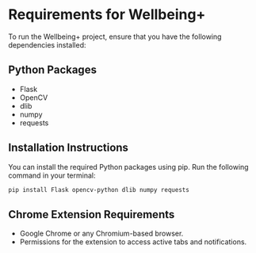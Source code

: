 # Requirements for Wellbeing+

To run the Wellbeing+ project, ensure that you have the following dependencies installed:

## Python Packages
- Flask
- OpenCV
- dlib
- numpy
- requests

## Installation Instructions
You can install the required Python packages using pip. Run the following command in your terminal:

```bash
pip install Flask opencv-python dlib numpy requests
```

## Chrome Extension Requirements

* Google Chrome or any Chromium-based browser.
* Permissions for the extension to access active tabs and notifications.
